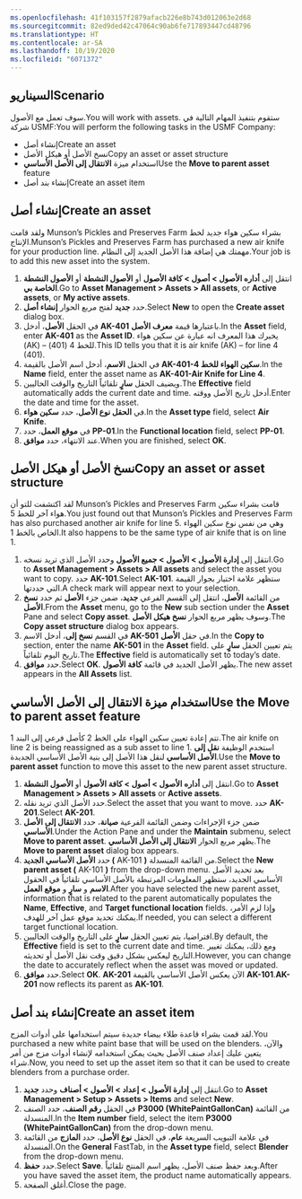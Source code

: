 ```yaml
---
ms.openlocfilehash: 41f103157f2879afacb226e8b743d012063e2d68
ms.sourcegitcommit: 82ed9ded42c47064c90ab6fe717893447cd48796
ms.translationtype: HT
ms.contentlocale: ar-SA
ms.lasthandoff: 10/19/2020
ms.locfileid: "6071372"
---
```

## <a name="scenario"></a><span data-ttu-id="3971e-101">السيناريو</span><span class="sxs-lookup"><span data-stu-id="3971e-101">Scenario</span></span>
<span data-ttu-id="3971e-102">سوف تعمل مع الأصول.</span><span class="sxs-lookup"><span data-stu-id="3971e-102">You will work with assets.</span></span> <span data-ttu-id="3971e-103">ستقوم بتنفيذ المهام التالية في شركة USMF:</span><span class="sxs-lookup"><span data-stu-id="3971e-103">You will perform the following tasks in the USMF Company:</span></span>

- <span data-ttu-id="3971e-104">إنشاء أصل</span><span class="sxs-lookup"><span data-stu-id="3971e-104">Create an asset</span></span>
- <span data-ttu-id="3971e-105">نسخ الأصل أو هيكل الأصل</span><span class="sxs-lookup"><span data-stu-id="3971e-105">Copy an asset or asset structure</span></span>
- <span data-ttu-id="3971e-106">استخدام ميزة **الانتقال إلى الأصل الأساسي**</span><span class="sxs-lookup"><span data-stu-id="3971e-106">Use the **Move to parent asset** feature</span></span>
- <span data-ttu-id="3971e-107">إنشاء بند أصل</span><span class="sxs-lookup"><span data-stu-id="3971e-107">Create an asset item</span></span>

## <a name="create-an-asset"></a><span data-ttu-id="3971e-108">إنشاء أصل</span><span class="sxs-lookup"><span data-stu-id="3971e-108">Create an asset</span></span>
<span data-ttu-id="3971e-109">ولقد قامت Munson’s Pickles and Preserves Farm بشراء سكين هواء جديد لخط الإنتاج.</span><span class="sxs-lookup"><span data-stu-id="3971e-109">Munson’s Pickles and Preserves Farm has purchased a new air knife for your production line.</span></span> <span data-ttu-id="3971e-110">مهمتك هي إضافة هذا الأصل الجديد إلى النظام.</span><span class="sxs-lookup"><span data-stu-id="3971e-110">Your job is to add this new asset into the system.</span></span>

1.  <span data-ttu-id="3971e-111">انتقل إلى **أداره الأصول > أصول > كافة الأصول** أو **الأصول النشطة** أو **الأصول النشطة الخاصة بي**.</span><span class="sxs-lookup"><span data-stu-id="3971e-111">Go to **Asset Management > Assets > All assets**, or  **Active assets**, or **My active assets**.</span></span>
2.  <span data-ttu-id="3971e-112">حدد **جديد** لفتح مربع الحوار **إنشاء أصل**.</span><span class="sxs-lookup"><span data-stu-id="3971e-112">Select **New** to open the **Create asset** dialog box.</span></span>
3.  <span data-ttu-id="3971e-113">في الحقل **الأصل**، أدخل **AK-401** باعتبارها قيمة **معرف الأصل**.</span><span class="sxs-lookup"><span data-stu-id="3971e-113">In the **Asset** field, enter **AK-401** as the **Asset ID**.</span></span> <span data-ttu-id="3971e-114">يخبرك هذا المعرف انه عبارة عن سكين هواء (AK) – للخط 4 (401).</span><span class="sxs-lookup"><span data-stu-id="3971e-114">This ID tells you that it is air knife (AK) – for line 4 (401).</span></span>
4.  <span data-ttu-id="3971e-115">في الحقل **الاسم**، أدخل اسم الأصل بالقيمة **AK-401-سكين الهواء للخط 4**.</span><span class="sxs-lookup"><span data-stu-id="3971e-115">In the **Name** field, enter the asset name as **AK-401-Air Knife for Line 4**.</span></span>
5.  <span data-ttu-id="3971e-116">ويضيف الحقل **سارٍ** تلقائياً التاريخ والوقت الحاليين.</span><span class="sxs-lookup"><span data-stu-id="3971e-116">The **Effective** field automatically adds the current date and time.</span></span> <span data-ttu-id="3971e-117">أدخل تاريخ الأصل ووقته.</span><span class="sxs-lookup"><span data-stu-id="3971e-117">Enter the date and time for the asset.</span></span> 
6.  <span data-ttu-id="3971e-118">في **الحقل نوع الأصل**، حدد **سكين هواء**.</span><span class="sxs-lookup"><span data-stu-id="3971e-118">In the **Asset type** field, select **Air Knife**.</span></span>
7.  <span data-ttu-id="3971e-119">في **موقع العمل**، حدد **PP-01**.</span><span class="sxs-lookup"><span data-stu-id="3971e-119">In the **Functional location** field, select **PP-01**.</span></span>
8.  <span data-ttu-id="3971e-120">عند الانتهاء، حدد **موافق**.</span><span class="sxs-lookup"><span data-stu-id="3971e-120">When you are finished, select **OK**.</span></span>

## <a name="copy-an-asset-or-asset-structure"></a><span data-ttu-id="3971e-121">نسخ الأصل أو هيكل الأصل</span><span class="sxs-lookup"><span data-stu-id="3971e-121">Copy an asset or asset structure</span></span>
<span data-ttu-id="3971e-122">لقد اكتشفت للتو أن Munson’s Pickles and Preserves Farm قامت بشراء سكين هواء آخر للخط 5.</span><span class="sxs-lookup"><span data-stu-id="3971e-122">You just found out that Munson’s Pickles and Preserves Farm has also purchased another air knife for line 5.</span></span> <span data-ttu-id="3971e-123">وهي من نفس نوع سكين الهواء الخاص بالخط 1.</span><span class="sxs-lookup"><span data-stu-id="3971e-123">It also happens to be the same type of air knife that is on line 1.</span></span>

1.  <span data-ttu-id="3971e-124">انتقل إلى **إدارة الأصول > الأصول > جميع الأصول** وحدد الأصل الذي تريد نسخه.</span><span class="sxs-lookup"><span data-stu-id="3971e-124">Go to **Asset Management > Assets > All assets** and select the asset you want to copy.</span></span> <span data-ttu-id="3971e-125">حدد **AK-101**.</span><span class="sxs-lookup"><span data-stu-id="3971e-125">Select **AK-101**.</span></span> <span data-ttu-id="3971e-126">ستظهر علامة اختيار بجوار القيمة التي حددتها.</span><span class="sxs-lookup"><span data-stu-id="3971e-126">A check mark will appear next to your selection.</span></span>
2.  <span data-ttu-id="3971e-127">من القائمة **الأصل**، انتقل إلى القسم الفرعي **جديد**، ضمن جزء **الأصل** ثم حدد **نسخ الأصل**.</span><span class="sxs-lookup"><span data-stu-id="3971e-127">From the **Asset** menu, go to the **New** sub section under the **Asset** Pane and select **Copy asset**.</span></span> <span data-ttu-id="3971e-128">وسوف يظهر مربع الحوار **نسخ هيكل الأصل**.</span><span class="sxs-lookup"><span data-stu-id="3971e-128">The **Copy asset structure** dialog box appears.</span></span>
3.  <span data-ttu-id="3971e-129">في القسم **نسخ إلى**، أدخل الاسم **AK-501** في حقل **الأصل**.</span><span class="sxs-lookup"><span data-stu-id="3971e-129">In the **Copy to** section, enter the name **AK-501** in the **Asset** field.</span></span> <span data-ttu-id="3971e-130">يتم تعيين الحقل **سارٍ** على تاريخ اليوم تلقائياً.</span><span class="sxs-lookup"><span data-stu-id="3971e-130">The **Effective** field is automatically set to today’s date.</span></span> 
4.  <span data-ttu-id="3971e-131">حدد **موافق**.</span><span class="sxs-lookup"><span data-stu-id="3971e-131">Select **OK**.</span></span> <span data-ttu-id="3971e-132">يظهر الأصل الجديد في قائمة **كافة الأصول**.</span><span class="sxs-lookup"><span data-stu-id="3971e-132">The new asset appears in the **All Assets** list.</span></span>


## <a name="use-the-move-to-parent-asset-feature"></a><span data-ttu-id="3971e-133">استخدام ميزة الانتقال إلى الأصل الأساسي</span><span class="sxs-lookup"><span data-stu-id="3971e-133">Use the Move to parent asset feature</span></span>
<span data-ttu-id="3971e-134">تتم إعادة تعيين سكين الهواء على الخط 2 كأصل فرعي إلى البند 1.</span><span class="sxs-lookup"><span data-stu-id="3971e-134">The air knife on line 2 is being reassigned as a sub asset to line 1.</span></span> <span data-ttu-id="3971e-135">استخدم الوظيفة **نقل إلى الأصل الأساسي** لنقل هذا الأصل إلى بنية الأصل الأساسي الجديدة.</span><span class="sxs-lookup"><span data-stu-id="3971e-135">Use the **Move to parent asset** function to move this asset to the new parent asset structure.</span></span> 

1.  <span data-ttu-id="3971e-136">انتقل إلى **أداره الأصول > أصول > كافة الأصول** أو **الأصول النشطة**.</span><span class="sxs-lookup"><span data-stu-id="3971e-136">Go to **Asset Management > Assets > All assets** or **Active assets**.</span></span> 
2.  <span data-ttu-id="3971e-137">حدد الأصل الذي تريد نقله.</span><span class="sxs-lookup"><span data-stu-id="3971e-137">Select the asset that you want to move.</span></span> <span data-ttu-id="3971e-138">حدد **AK-201**.</span><span class="sxs-lookup"><span data-stu-id="3971e-138">Select **AK-201**.</span></span>
3.  <span data-ttu-id="3971e-139">ضمن جزء الإجراءات وضمن القائمة الفرعية **صيانة**، حدد **الانتقال إلى الأصل الأساسي**.</span><span class="sxs-lookup"><span data-stu-id="3971e-139">Under the Action Pane and under the **Maintain** submenu, select **Move to parent asset**.</span></span> <span data-ttu-id="3971e-140">يظهر مربع الحوار **الانتقال إلى الأصل الأساسي**.</span><span class="sxs-lookup"><span data-stu-id="3971e-140">The **Move to parent asset** dialog box appears.</span></span> 
4.  <span data-ttu-id="3971e-141">حدد **الأصل الأساسي الجديد (** AK-101 **)** من القائمة المنسدلة.</span><span class="sxs-lookup"><span data-stu-id="3971e-141">Select the **New parent asset (** AK-101 **)** from the drop-down menu.</span></span> <span data-ttu-id="3971e-142">بعد تحديد الأصل الأساسي الجديد، ستظهر المعلومات المرتبطة بالأصل الأساسي تلقائياً في الحقول **الاسم** و **سارٍ** و **موقع العمل**.</span><span class="sxs-lookup"><span data-stu-id="3971e-142">After you have selected the new parent asset, information that is related to the parent automatically populates the **Name**, **Effective**, and **Target functional location** fields.</span></span> <span data-ttu-id="3971e-143">وإذا لزم الأمر، يمكنك تحديد موقع عمل آخر للهدف.</span><span class="sxs-lookup"><span data-stu-id="3971e-143">If needed, you can select a different target functional location.</span></span>
5.  <span data-ttu-id="3971e-144">افتراضيا، يتم تعيين الحقل **سارٍ** على التاريخ والوقت الحاليين.</span><span class="sxs-lookup"><span data-stu-id="3971e-144">By default, the **Effective** field is set to the current date and time.</span></span> <span data-ttu-id="3971e-145">ومع ذلك، يمكنك تغيير التاريخ ليعكس بشكل دقيق وقت نقل الأصل أو تحديثه.</span><span class="sxs-lookup"><span data-stu-id="3971e-145">However, you can change the date to accurately reflect when the asset was moved or updated.</span></span>
6.  <span data-ttu-id="3971e-146">حدد **موافق**.</span><span class="sxs-lookup"><span data-stu-id="3971e-146">Select **OK**.</span></span> <span data-ttu-id="3971e-147">**AK-201** الآن يعكس الأصل الأساسي بالقيمة **AK-101**.</span><span class="sxs-lookup"><span data-stu-id="3971e-147">**AK-201** now reflects its parent as **AK-101**.</span></span>

## <a name="create-an-asset-item"></a><span data-ttu-id="3971e-148">إنشاء بند أصل</span><span class="sxs-lookup"><span data-stu-id="3971e-148">Create an asset item</span></span>
<span data-ttu-id="3971e-149">لقد قمت بشراء قاعدة طلاء بيضاء جديدة سيتم استخدامها على أدوات المزج.</span><span class="sxs-lookup"><span data-stu-id="3971e-149">You purchased a new white paint base that will be used on the blenders.</span></span> <span data-ttu-id="3971e-150">والآن، يتعين عليك إعداد صنف الأصل بحيث يمكن استخدامه لإنشاء أدوات مزج من أمر شراء.</span><span class="sxs-lookup"><span data-stu-id="3971e-150">Now, you need to set up the asset item so that it can be used to create blenders from a purchase order.</span></span> 

1.  <span data-ttu-id="3971e-151">انتقل إلى **إدارة الأصول > إعداد > الأصول > أصناف** وحدد **جديد**.</span><span class="sxs-lookup"><span data-stu-id="3971e-151">Go to **Asset Management > Setup > Assets > Items** and select **New**.</span></span>
2.  <span data-ttu-id="3971e-152">في الحقل **رقم الصنف**، حدد الصنف **P3000 (WhitePaintGallonCan)** من القائمة المنسدلة.</span><span class="sxs-lookup"><span data-stu-id="3971e-152">In the **Item number** field, select the item **P3000 (WhitePaintGallonCan)** from the drop-down menu.</span></span> 
3.  <span data-ttu-id="3971e-153">في علامة التبويب السريعة **عام**، في الحقل **نوع الأصل**، حدد **المازج** من القائمة المنسدلة.</span><span class="sxs-lookup"><span data-stu-id="3971e-153">On the **General** FastTab, in the **Asset type** field, select **Blender** from the drop-down menu.</span></span>
4.  <span data-ttu-id="3971e-154">حدد **حفظ**.</span><span class="sxs-lookup"><span data-stu-id="3971e-154">Select **Save**.</span></span> <span data-ttu-id="3971e-155">وبعد حفظ صنف الأصل، يظهر اسم المنتج تلقائياً.</span><span class="sxs-lookup"><span data-stu-id="3971e-155">After you have saved the asset item, the product name automatically appears.</span></span>
5.  <span data-ttu-id="3971e-156">أغلق الصفحة.</span><span class="sxs-lookup"><span data-stu-id="3971e-156">Close the page.</span></span>

